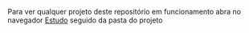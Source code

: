 Para ver qualquer projeto deste repositório em funcionamento abra no navegador
[Estudo](https://nightfall117.github.io/estudo) seguido da pasta do projeto
